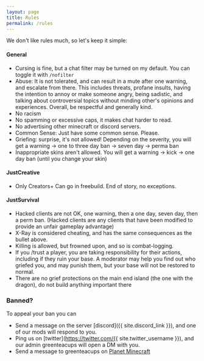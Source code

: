 ```yaml
---
layout: page
title: Rules
permalink: /rules
---
```


We don't like rules much, so let's keep it simple:

#### General
- Cursing is fine, but a chat filter may be turned on my default. You can toggle it with `/nofilter`
- Abuse: It is not tolerated, and can result in a mute after one warning, and escalate from there. This includes threats, profane insults, having the intention to annoy or make someone angry, being sadistic, and talking about controversial topics without minding other's opinions and experiences. Overall, be respectful and generally kind.
- No racism
- No spamming or excessive caps, it makes chat harder to read.
- No advertising other minecraft or discord servers.
- Common Sense: Just have some common sense. Please.
- Griefing: surprise, it's not allowed! Depending on the severity, you will get a warning → one to three day ban → seven day → perma ban
- Inappropriate skins aren't allowed. You will get a warning → kick → one day ban (until you change your skin)


#### JustCreative
- Only Creators+ Can go in freebuild. End of story, no exceptions.


#### JustSurvival
- Hacked clients are not OK, one warning, then a one day, seven day, then a perm ban. (Hacked clients are any clients that have been modified to provide an unfair gameplay advantage)
- X-Ray is considered cheating, and has the same consequences as the bullet above.
- Killing is allowed, but frowned upon, and so is combat-logging.
- If you /trust a player, you are taking responsibility for their actions, including if they ruin your base. A moderator may help you find out who griefed you, and may punish them, but your base will not be restored to normal.
- There are no grief protections on the main end island (the one with the dragon), do not build anything important there


### Banned?

To appeal your ban you can

- Send a message on the server [discord]({{ site.discord_link }}), and one of our mods will respond to you.
- Ping us on [twitter](https://twitter.com/{{ site.twitter_username }}), and our admin greenteacups will open a DM with you.
- Send a message to greenteacups on [Planet Minecraft](https://www.planetminecraft.com/server/just-creative/)
